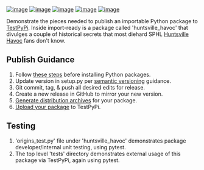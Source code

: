 [![image](https://img.shields.io/github/license/dksmiffs/import-ready.svg)](https://github.com/dksmiffs/import-ready)
[![image](https://img.shields.io/github/release/dksmiffs/import-ready.svg)](https://github.com/dksmiffs/import-ready/releases)
[![image](https://img.shields.io/travis/dksmiffs/import-ready.svg)](https://travis-ci.org/dksmiffs/import-ready)
[![image](https://img.shields.io/codecov/c/github/dksmiffs/import-ready.svg)](https://codecov.io/gh/dksmiffs/import-ready)
[![image](https://img.shields.io/codacy/grade/d02f4f80df0445738821c692f4bbe16f.svg)](https://app.codacy.com/project/dksmiffs/import-ready/dashboard)

Demonstrate the pieces needed to publish an importable Python package to [TestPyPi][1].  Inside import-ready is a package called 'huntsville\_havoc' that divulges a couple of historical secrets that most diehard SPHL [Huntsville Havoc][6] fans don't know.

## Publish Guidance
1.  Follow [these steps][2] before installing Python packages.
2.  Update version in setup.py per [semantic versioning][3] guidance.
3.  Git commit, tag, & push all desired edits for release.
4.  Create a new release in GitHub to mirror your new version.
5.  [Generate distribution archives][4] for your package.
6.  [Upload your package][5] to TestPyPi.

## Testing
1.  'origins\_test.py' file under 'huntsville\_havoc' demonstrates package developer/internal unit testing, using pytest.
2.  The top level 'tests' directory demonstrates external usage of this package via TestPyPi, again using pytest.

[1]: https://test.pypi.org/
[2]: https://packaging.python.org/tutorials/installing-packages/#requirements-for-installing-packages
[3]: https://semver.org/
[4]: https://packaging.python.org/tutorials/packaging-projects/#generating-distribution-archives
[5]: https://packaging.python.org/tutorials/packaging-projects/#uploading-the-distribution-archives
[6]: http://huntsvillehavoc.com
